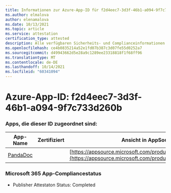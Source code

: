 ```yaml
---
title: Informationen zur Azure-App-ID für f2d4eec7-3d3f-46b1-a094-9f7c733d260b
ms.author: elmalova
author: elenamalova
ms.date: 10/13/2021
ms.topic: article
ms.service: attestation
certification_type: attested
description: Alle verfügbaren Sicherheits- und Complianceinformationen für f2d4eec7-3d3f-46b1-a094-9f7c733d260b.
ms.openlocfilehash: ce4b0835214a52e1fd07b387c3d07fe55d0252a7
ms.sourcegitcommit: d49943662d5e28a9c1289ee23318818f1f68ff96
ms.translationtype: MT
ms.contentlocale: de-DE
ms.lasthandoff: 10/14/2021
ms.locfileid: "60341094"
---
```

# <a name="azure-app-id-f2d4eec7-3d3f-46b1-a094-9f7c733d260b"></a>Azure-App-ID: f2d4eec7-3d3f-46b1-a094-9f7c733d260b


### <a name="apps-associated-with-this-id"></a>Apps, die dieser ID zugeordnet sind:
| **App-Name** | **Zertifiziert** | **Ansicht in AppSource** |
|--------------|---------------|-----------------------|
| [PandaDoc](https://docs.microsoft.com/microsoft-365-app-certification/forward/WA200002927) |  | [https://appsource.microsoft.com/product/office/WA200002927](https://appsource.microsoft.com/product/office/WA200002927) |

### <a name="microsoft-365-app-compliance-status"></a>Microsoft 365 App-Compliancestatus
- Publisher Attestaton Status: Completed
